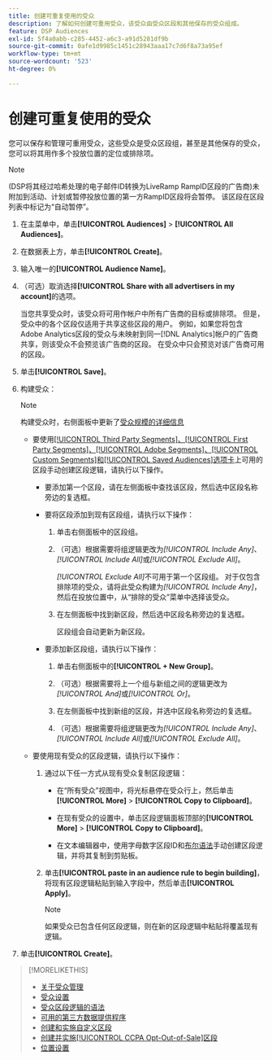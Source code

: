 ```yaml
---
title: 创建可重复使用的受众
description: 了解如何创建可重用受众，该受众由受众区段和其他保存的受众组成。
feature: DSP Audiences
exl-id: 5f4a0abb-c285-4452-a6c3-a91d5281df9b
source-git-commit: 0afe1d9985c1451c28943aaa17c7d6f8a73a95ef
workflow-type: tm+mt
source-wordcount: '523'
ht-degree: 0%

---
```


# 创建可重复使用的受众

<!-- "Saved audience" is used in UI (where?), but "saved" is a state, not a type. "Reusable audience" sounds better in a description. "Audience template" isn't right, either, since it implies you can edit it on the fly to create a new, different audience. Some other term? -->

您可以保存和管理可重用受众，这些受众是受众区段组，甚至是其他保存的受众，您可以将其用作多个投放位置的定位或排除项。

>[!NOTE]
>
>(DSP将其经过哈希处理的电子邮件ID转换为LiveRamp RampID区段的广告商)未附加到活动、计划或暂停投放位置的第一方RampID区段将会暂停。 该区段在区段列表中标记为“自动暂停”。

1. 在主菜单中，单击&#x200B;**[!UICONTROL Audiences]** > **[!UICONTROL All Audiences]**。

1. 在数据表上方，单击&#x200B;**[!UICONTROL Create]**。

1. 输入唯一的&#x200B;**[!UICONTROL Audience Name]**。

1. （可选）取消选择&#x200B;**[!UICONTROL Share with all advertisers in my account]**&#x200B;的选项。

   当您共享受众时，该受众将可用作帐户中所有广告商的目标或排除项。 但是，受众中的各个区段仅适用于共享这些区段的用户。 例如，如果您将包含Adobe Analytics区段的受众与未映射到同一[!DNL Analytics]帐户的广告商共享，则该受众不会预览该广告商的区段。 在受众中只会预览对该广告商可用的区段。

1. 单击&#x200B;**[!UICONTROL Save]**。

1. 构建受众：

   >[!NOTE]
   >
   >构建受众时，右侧面板中更新了[受众规模的详细信息](audience-about.md)

   * 要使用[[!UICONTROL Third Party Segments]、[!UICONTROL First Party Segments]、[!UICONTROL Adobe Segments]、[!UICONTROL Custom Segments]和[!UICONTROL Saved Audiences]选项卡](audience-settings.md)上可用的区段手动创建区段逻辑，请执行以下操作。

      * 要添加第一个区段，请在左侧面板中查找该区段，然后选中区段名称旁边的复选框。

      * 要将区段添加到现有区段组，请执行以下操作：

         1. 单击右侧面板中的区段组。

         1. （可选）根据需要将组逻辑更改为&#x200B;*[!UICONTROL Include Any]*、*[!UICONTROL Include All]*&#x200B;或&#x200B;*[!UICONTROL Exclude All]*。

            *[!UICONTROL Exclude All]*&#x200B;不可用于第一个区段组。 对于仅包含排除项的受众，请将此受众构建为&#x200B;*[!UICONTROL Include Any]*，然后在投放位置中，从“排除的受众”菜单中选择该受众。

         1. 在左侧面板中找到新区段，然后选中区段名称旁边的复选框。

            区段组会自动更新为新区段。

      * 要添加新区段组，请执行以下操作：

         1. 单击右侧面板中的&#x200B;**[!UICONTROL + New Group]**。

         1. （可选）根据需要将上一个组与新组之间的逻辑更改为&#x200B;*[!UICONTROL And]*&#x200B;或&#x200B;*[!UICONTROL Or]*。

         1. 在左侧面板中找到新组的区段，并选中区段名称旁边的复选框。

         1. （可选）根据需要将组逻辑更改为&#x200B;*[!UICONTROL Include Any]*、*[!UICONTROL Include All]*&#x200B;或&#x200B;*[!UICONTROL Exclude All]*。

   * 要使用现有受众的区段逻辑，请执行以下操作：

      1. 通过以下任一方式从现有受众复制区段逻辑：

         * 在“所有受众”视图中，将光标悬停在受众行上，然后单击&#x200B;**[!UICONTROL More]** > **[!UICONTROL Copy to Clipboard]**。

         * 在现有受众的设置中，单击区段逻辑面板顶部的&#x200B;**[!UICONTROL More]** > **[!UICONTROL Copy to Clipboard]**。

         * 在文本编辑器中，使用字母数字区段ID和[布尔语法](audience-segment-logic-syntax.md)手动创建区段逻辑，并将其复制到剪贴板。

      1. 单击&#x200B;**[!UICONTROL paste in an audience rule to begin building]**，将现有区段逻辑粘贴到输入字段中，然后单击&#x200B;**[!UICONTROL Apply]**。

         >[!NOTE]
         >
         >如果受众已包含任何区段逻辑，则在新的区段逻辑中粘贴将覆盖现有逻辑。

1. 单击&#x200B;**[!UICONTROL Create]**。

>[!MORELIKETHIS]
>
>* [关于受众管理](audience-about.md)
>* [受众设置](audience-settings.md)
>* [受众区段逻辑的语法](audience-segment-logic-syntax.md)
>* [可用的第三方数据提供程序](third-party-data-providers.md)
>* [创建和实施自定义区段](custom-segment-create.md)
>* [创建并实施[!UICONTROL CCPA Opt-Out-of-Sale]区段](ccpa-opt-out-segment-create.md)
>* [位置设置](/help/dsp/campaign-management/placements/placement-settings.md)
